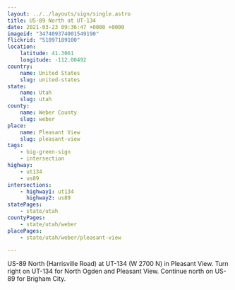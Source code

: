 ```yaml
---
layout: ../../layouts/sign/single.astro
title: US-89 North at UT-134
date: 2021-03-23 09:36:47 +0000 +0000
imageid: "347409374001549190"
flickrid: "51097189100"
location:
    latitude: 41.3061
    longitude: -112.00492
country:
    name: United States
    slug: united-states
state:
    name: Utah
    slug: utah
county:
    name: Weber County
    slug: weber
place:
    name: Pleasant View
    slug: pleasant-view
tags:
    - big-green-sign
    - intersection
highway:
    - ut134
    - us89
intersections:
    - highway1: ut134
      highway2: us89
statePages:
    - state/utah
countyPages:
    - state/utah/weber
placePages:
    - state/utah/weber/pleasant-view

---
```

US-89 North (Harrisville Road) at UT-134 (W 2700 N) in Pleasant View.  Turn right on UT-134 for North Ogden and Pleasant View.  Continue north on US-89 for Brigham City.
